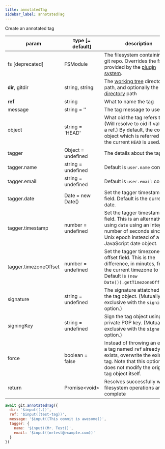 ```yaml
---
title: annotatedTag
sidebar_label: annotatedTag
---
```


Create an annotated tag

| param                 | type [= default]   | description                                                                                                                                                         |
| --------------------- | ------------------ | ------------------------------------------------------------------------------------------------------------------------------------------------------------------- |
| fs [deprecated]       | FSModule           | The filesystem containing the git repo. Overrides the fs provided by the [plugin system](./plugin_fs.md).                                                           |
| **dir**, gitdir       | string, string     | The [working tree](dir-vs-gitdir.md) directory path, and optionally the [git directory](dir-vs-gitdir.md) path                                                      |
| **ref**               | string             | What to name the tag                                                                                                                                                |
| message               | string = ''        | The tag message to use.                                                                                                                                             |
| object                | string = 'HEAD'    | What oid the tag refers to. (Will resolve to oid if value is a ref.) By default, the commit object which is referred by the current `HEAD` is used.                 |
| tagger                | Object = undefined | The details about the tagger.                                                                                                                                       |
| tagger.name           | string = undefined | Default is `user.name` config.                                                                                                                                      |
| tagger.email          | string = undefined | Default is `user.email` config.                                                                                                                                     |
| tagger.date           | Date = new Date()  | Set the tagger timestamp field. Default is the current date.                                                                                                        |
| tagger.timestamp      | number = undefined | Set the tagger timestamp field. This is an alternative to using `date` using an integer number of seconds since the Unix epoch instead of a JavaScript date object. |
| tagger.timezoneOffset | number = undefined | Set the tagger timezone offset field. This is the difference, in minutes, from the current timezone to UTC. Default is `(new Date()).getTimezoneOffset()`.          |
| signature             | string = undefined | The signature attatched to the tag object. (Mutually exclusive with the `signingKey` option.)                                                                       |
| signingKey            | string = undefined | Sign the tag object using this private PGP key. (Mutually exclusive with the `signature` option.)                                                                   |
| force                 | boolean = false    | Instead of throwing an error if a tag named `ref` already exists, overwrite the existing tag. Note that this option does not modify the original tag object itself. |
| return                | Promise\<void\>    | Resolves successfully when filesystem operations are complete                                                                                                       |

```js live
await git.annotatedTag({
  dir: '$input((.))',
  ref: '$input((test-tag))',
  message: '$input((This commit is awesome))',
  tagger: {
    name: '$input((Mr. Test))',
    email: '$input((mrtest@example.com))'
  }
})
```
